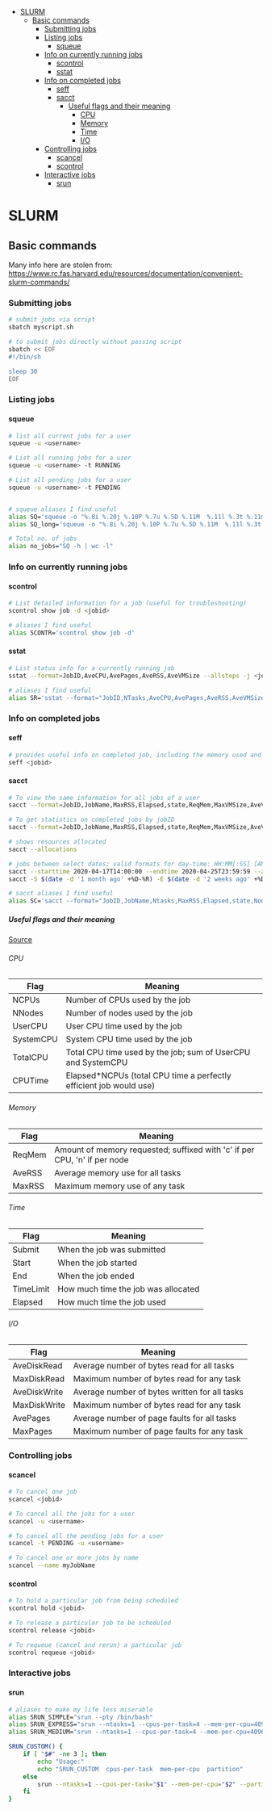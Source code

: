 - [SLURM](#slurm)
  - [Basic commands](#basic-commands)
    - [Submitting jobs](#submitting-jobs)
    - [Listing jobs](#listing-jobs)
      - [squeue](#squeue)
    - [Info on currently running jobs](#info-on-currently-running-jobs)
      - [scontrol](#scontrol)
      - [sstat](#sstat)
    - [Info on completed jobs](#info-on-completed-jobs)
      - [seff](#seff)
      - [sacct](#sacct)
        - [Useful flags and their meaning](#useful-flags-and-their-meaning)
          - [CPU](#cpu)
          - [Memory](#memory)
          - [Time](#time)
          - [I/O](#io)
    - [Controlling jobs](#controlling-jobs)
      - [scancel](#scancel)
      - [scontrol](#scontrol-1)
    - [Interactive jobs](#interactive-jobs)
      - [srun](#srun)


# SLURM

## Basic commands

Many info here are stolen from: https://www.rc.fas.harvard.edu/resources/documentation/convenient-slurm-commands/

### Submitting jobs

```sh
# submit jobs via script
sbatch myscript.sh

# to submit jobs directly without passing script
sbatch << EOF
#!/bin/sh

sleep 30
EOF
```

### Listing jobs

#### squeue

```sh
# list all current jobs for a user
squeue -u <username>

# List all running jobs for a user
squeue -u <username> -t RUNNING

# List all pending jobs for a user
squeue -u <username> -t PENDING


# squeue aliases I find useful
alias SQ='squeue -o "%.8i %.20j %.10P %.7u %.5D %.11M  %.11l %.3t %.11m %R" -u $USER'
alias SQ_long='squeue -o "%.8i %.20j %.10P %.7u %.5D %.11M  %.11l %.3t %.11m %R %V %o" -u $USER'  #also shows submission time and command ran

# Total no. of jobs
alias no_jobs="SQ -h | wc -l"
```

### Info on currently running jobs

#### scontrol

```sh
# List detailed information for a job (useful for troubleshooting)
scontrol show job -d <jobid>

# aliases I find useful
alias SCONTR='scontrol show job -d'
```

#### sstat

```sh
# List status info for a currently running job
sstat --format=JobID,AveCPU,AvePages,AveRSS,AveVMSize --allsteps -j <jobid>

# aliases I find useful
alias SR='sstat --format="JobID,NTasks,AveCPU,AvePages,AveRSS,AveVMSize,MaxRSSNode" --allsteps'
```


### Info on completed jobs

#### seff

```sh
# provides useful info on completed job, including the memory used and what percent of your allocated memory that amounts to.
seff <jobid>
```

#### sacct

```sh
# To view the same information for all jobs of a user
sacct --format=JobID,JobName,MaxRSS,Elapsed,state,ReqMem,MaxVMSize,AveVMSize --units=M

# To get statistics on completed jobs by jobID
sacct --format=JobID,JobName,MaxRSS,Elapsed,state,ReqMem,MaxVMSize,AveVMSize --units=M -j <jobid>

# shows resources allocated
sacct --allocations

# jobs between select dates; valid formats for day-time: HH:MM[:SS] [AM|PM], MMDD[YY] or MM/DD[/YY] or MM.DD[.YY], MM/DD[/YY]-HH:MM[:SS], YYYY-MM-DD[THH:MM[:SS]]
sacct --starttime 2020-04-17T14:00:00 --endtime 2020-04-25T23:59:59 --allocations
sacct -S $(date -d '1 month ago' +%D-%R) -E $(date -d '2 weeks ago' +%D-%R)

# sacct aliases I find useful
alias SC='sacct --format="JobID,JobName,Ntasks,MaxRSS,Elapsed,state,NodeList,ReqMem,MaxVMSize,AveVMSize,Partition,AllocTRES%40" --units=M'
```


##### Useful flags and their meaning

[Source](https://rc.byu.edu/wiki/?id=Using+sacct)

###### CPU

| Flag       | Meaning                                                            |
|------------|--------------------------------------------------------------------|
| NCPUs      | Number of CPUs used by the job                                     |
| NNodes     | Number of nodes used by the job                                    |
| UserCPU    | User CPU time used by the job                                      |
| SystemCPU  | System CPU time used by the job                                    |
| TotalCPU   | Total CPU time used by the job; sum of UserCPU and SystemCPU       |
| CPUTime    | Elapsed*NCPUs (total CPU time a perfectly efficient job would use) |

###### Memory

| Flag    | Meaning                                                                   |
|---------|---------------------------------------------------------------------------|
| ReqMem  | Amount of memory requested; suffixed with 'c' if per CPU, 'n' if per node |
| AveRSS  | Average memory use for all tasks                                          |
| MaxRSS  | Maximum memory use of any task                                            |

###### Time

| Flag       | Meaning                             |
|------------|-------------------------------------|
| Submit     | When the job was submitted          |
| Start      | When the job started                |
| End        | When the job ended                  |
| TimeLimit  | How much time the job was allocated |
| Elapsed    | How much time the job used          |

###### I/O

| Flag          | Meaning                                       |
|---------------|-----------------------------------------------|
| AveDiskRead   | Average number of bytes read for all tasks    |
| MaxDiskRead   | Maximum number of bytes read for any task     |
| AveDiskWrite  | Average number of bytes written for all tasks |
| MaxDiskWrite  | Maximum number of bytes read for any task     |
| AvePages      | Average number of page faults for all tasks   |
| MaxPages      | Maximum number of page faults for any task    |


### Controlling jobs

#### scancel

```sh
# To cancel one job
scancel <jobid>

# To cancel all the jobs for a user
scancel -u <username>

# To cancel all the pending jobs for a user
scancel -t PENDING -u <username>

# To cancel one or more jobs by name
scancel --name myJobName
```

#### scontrol

```sh
# To hold a particular job from being scheduled
scontrol hold <jobid>

# To release a particular job to be scheduled
scontrol release <jobid>

# To requeue (cancel and rerun) a particular job
scontrol requeue <jobid>
```


### Interactive jobs

#### srun

```sh
# aliases to make my life less miserable
alias SRUN_SIMPLE="srun --pty /bin/bash"
alias SRUN_EXPRESS="srun --ntasks=1 --cpus-per-task=4 --mem-per-cpu=4096 --partition=express --pty /bin/bash"
alias SRUN_MEDIUM="srun --ntasks=1 --cpus-per-task=4 --mem-per-cpu=4096 --partition=medium --pty /bin/bash"

SRUN_CUSTOM() {
    if [ "$#" -ne 3 ]; then
        echo "Usage:"
        echo "SRUN_CUSTOM  cpus-per-task  mem-per-cpu  partition"
    else
        srun --ntasks=1 --cpus-per-task="$1" --mem-per-cpu="$2" --partition="$3" --pty /bin/bash
    fi
}
```
